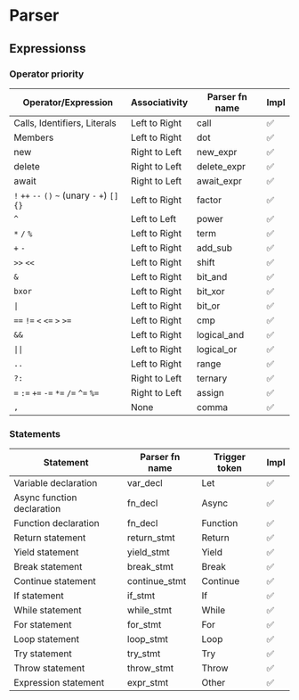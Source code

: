 # Parser

## Expressionss

### Operator priority

| Operator/Expression                              | Associativity | Parser fn name | Impl |
| ------------------------------------------------ | ------------- | -------------- | ---- |
| Calls, Identifiers, Literals                     | Left to Right | call           | ✅   |
| Members                                          | Left to Right | dot            | ✅   |
| new                                              | Right to Left | new_expr       | ✅   |
| delete                                           | Right to Left | delete_expr    | ✅   |
| await                                            | Right to Left | await_expr     | ✅   |
| `!` `++` `--` `()` `~` (unary `-` `+`) `[]` `{}` | Left to Right | factor         | ✅   |
| `^`                                              | Left to Left  | power          | ✅   |
| `*` `/` `%`                                      | Left to Right | term           | ✅   |
| `+` `-`                                          | Left to Right | add_sub        | ✅   |
| `>>` `<<`                                        | Left to Right | shift          | ✅   |
| `&`                                              | Left to Right | bit_and        | ✅   |
| `bxor`                                           | Left to Right | bit_xor        | ✅   |
| <code>\|</code>                                  | Left to Right | bit_or         | ✅   |
| `==` `!=` `<` `<=` `>` `>=`                      | Left to Right | cmp            | ✅   |
| `&&`                                             | Left to Right | logical_and    | ✅   |
| <code>\|\|</code>                                | Left to Right | logical_or     | ✅   |
| `..`                                             | Left to Right | range          | ✅   |
| `?:`                                             | Right to Left | ternary        | ✅   |
| `=` `:=` `+=` `-=` `*=` `/=` `^=` `%=`           | Right to Left | assign         | ✅   |
| `,`                                              | None          | comma          | ✅   |

### Statements

| Statement                  | Parser fn name | Trigger token | Impl |
| -------------------------- | -------------- | ------------- | ---- |
| Variable declaration       | var_decl       | Let           | ✅   |
| Async function declaration | fn_decl        | Async         | ✅   |
| Function declaration       | fn_decl        | Function      | ✅   |
| Return statement           | return_stmt    | Return        | ✅   |
| Yield statement            | yield_stmt     | Yield         | ✅   |
| Break statement            | break_stmt     | Break         | ✅   |
| Continue statement         | continue_stmt  | Continue      | ✅   |
| If statement               | if_stmt        | If            | ✅   |
| While statement            | while_stmt     | While         | ✅   |
| For statement              | for_stmt       | For           | ✅   |
| Loop statement             | loop_stmt      | Loop          | ✅   |
| Try statement              | try_stmt       | Try           | ✅   |
| Throw statement            | throw_stmt     | Throw         | ✅   |
| Expression statement       | expr_stmt      | Other         | ✅   |
